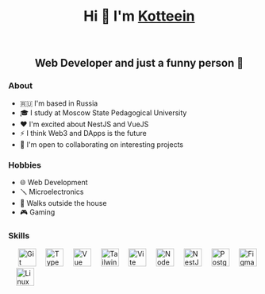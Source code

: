 <div id="user-content-toc">
  <ul align="center" style="list-style: none;">
    <summary>
      <h1 align="center">Hi 👋 I'm <a href="https://github.com/kotteein">Kotteein</a></h1>
      <br />
      <h2 align="center">Web Developer and just a funny person 📡</h2>
    </summary>
  </ul>
</div>


<h3>About</h3>
<ul>
    <li>🇷🇺 I'm based in Russia</li>
    <li>🎓 I study at Moscow State Pedagogical University</li>
    <li>❤️ I'm excited about NestJS and VueJS </li>
    <li>⚡ I think Web3 and DApps is the future </li>
    <li>🦄 I'm open to collaborating on interesting projects</li>
</ul>

<h3>Hobbies</h3>
<ul>
    <li>🌐 Web Development</li>
    <li>🪛 Microelectronics</li>
    <li>🚶 Walks outside the house</li>
    <li>🎮 Gaming</li>
</ul>

<h3>Skills</h3>
<div>
    &nbsp;&nbsp;&nbsp;&nbsp;
    <a href="https://git-scm.com/" target="_blank" rel="noreferrer"><img src="https://raw.githubusercontent.com/danielcranney/readme-generator/main/public/icons/skills/git-colored.svg" width="36" height="36" alt="Git" /></a>
    &nbsp;&nbsp;&nbsp;
    <a href="https://www.typescriptlang.org/" target="_blank" rel="noreferrer"><img src="https://raw.githubusercontent.com/danielcranney/readme-generator/main/public/icons/skills/typescript-colored.svg" width="36" height="36" alt="TypeScript" /></a>
    &nbsp;&nbsp;&nbsp;
    <a href="https://vuejs.org/" target="_blank" rel="noreferrer"><img src="https://raw.githubusercontent.com/danielcranney/readme-generator/main/public/icons/skills/vuejs-colored.svg" width="36" height="36" alt="Vue" /></a>
    &nbsp;&nbsp;&nbsp;
    <a href="https://tailwindcss.com/" target="_blank" rel="noreferrer"><img src="https://raw.githubusercontent.com/danielcranney/readme-generator/main/public/icons/skills/tailwindcss-colored.svg" width="36" height="36" alt="TailwindCSS" /></a>
    &nbsp;&nbsp;&nbsp;
    <a href="https://vitejs.dev/" target="_blank" rel="noreferrer"><img src="https://raw.githubusercontent.com/danielcranney/readme-generator/main/public/icons/skills/vite-colored.svg" width="36" height="36" alt="Vite" /></a>
    &nbsp;&nbsp;&nbsp;
    <a href="https://nodejs.org/en/" target="_blank" rel="noreferrer"><img src="https://raw.githubusercontent.com/danielcranney/readme-generator/main/public/icons/skills/nodejs-colored.svg" width="36" height="36" alt="NodeJS" /></a>
    &nbsp;&nbsp;&nbsp;
    <a href="https://docs.nestjs.com/" target="_blank" rel="noreferrer"><img src="https://raw.githubusercontent.com/danielcranney/readme-generator/main/public/icons/skills/nestjs-colored.svg" width="36" height="36" alt="NestJS" /></a>
    &nbsp;&nbsp;&nbsp;
    <a href="https://www.postgresql.org/" target="_blank" rel="noreferrer"><img src="https://raw.githubusercontent.com/danielcranney/readme-generator/main/public/icons/skills/postgresql-colored.svg" width="36" height="36" alt="PostgreSQL" /></a>
    &nbsp;&nbsp;&nbsp;
    <a href="https://www.figma.com/" target="_blank" rel="noreferrer"><img src="https://raw.githubusercontent.com/danielcranney/readme-generator/main/public/icons/skills/figma-colored.svg" width="36" height="36" alt="Figma" /></a>
    &nbsp;&nbsp;&nbsp;
    <a href="https://www.linux.org" target="_blank" rel="noreferrer"><img src="https://raw.githubusercontent.com/danielcranney/readme-generator/main/public/icons/skills/linux-colored.svg" width="36" height="36" alt="Linux" /></a>
</div>